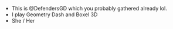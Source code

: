 - This is @DefendersGD which you probably gathered already lol.
- I play Geometry Dash and Boxel 3D
- She / Her
